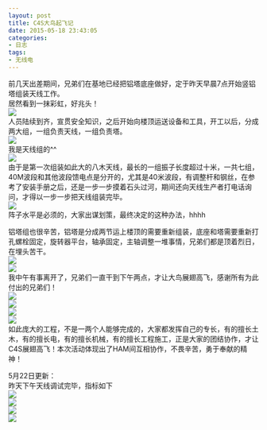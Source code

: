 ```yaml
---
layout: post
title: C4S大鸟起飞记
date: 2015-05-18 23:43:05
categories:
- 日志
tags:
- 无线电
---
```


前几天出差期间，兄弟们在基地已经把铝塔底座做好，定于昨天早晨7点开始竖铝塔组装天线工作。    
居然看到一抹彩虹，好兆头！   
![](https://github.com/bh3nvn/bh3nvn.github.io/raw/master/image/2015/2015-05-18-01.jpg)     
人员陆续到齐，宣贯安全知识，之后开始向楼顶运送设备和工具，开工以后，分成两大组，一组负责天线，一组负责塔。    
![](https://github.com/bh3nvn/bh3nvn.github.io/raw/master/image/2015/2015-05-18-02.jpg)    
我是天线组的^^     
![](https://github.com/bh3nvn/bh3nvn.github.io/raw/master/image/2015/2015-05-18-03.jpg)       
由于是第一次组装如此大的八木天线，最长的一组振子长度超过十米，一共七组，40M波段和其他波段馈电点是分开的，尤其是40米波段，有调整杆和钢丝，在参考了安装手册之后，还是一步一步摸着石头过河，期间还向天线生产者打电话询问，才得以一步一步把天线组装完毕。    
![](https://github.com/bh3nvn/bh3nvn.github.io/raw/master/image/2015/2015-05-18-04.jpg)        
阵子水平是必须的，大家出谋划策，最终决定的这种办法，hhhh    

铝塔组也很辛苦，铝塔是分成两节运上楼顶的需要重新组装，底座和塔需要重新打孔螺栓固定，旋转器平台，轴承固定，主轴调整一堆事情，兄弟们都是顶着烈日，在埋头苦干。    
![](https://github.com/bh3nvn/bh3nvn.github.io/raw/master/image/2015/2015-05-18-05.jpg)           
![](https://github.com/bh3nvn/bh3nvn.github.io/raw/master/image/2015/2015-05-18-06.jpg)        
我中午有事离开了，兄弟们一直干到下午两点，才让大鸟展翅高飞，感谢所有为此付出的兄弟们！        
![](https://github.com/bh3nvn/bh3nvn.github.io/raw/master/image/2015/2015-05-18-07.jpg)       
![](https://github.com/bh3nvn/bh3nvn.github.io/raw/master/image/2015/2015-05-18-08.jpg)    
![](https://github.com/bh3nvn/bh3nvn.github.io/raw/master/image/2015/2015-05-18-09.jpg)   
![](https://github.com/bh3nvn/bh3nvn.github.io/raw/master/image/2015/2015-05-18-10.jpg)       
如此庞大的工程，不是一两个人能够完成的，大家都发挥自己的专长，有的擅长土木，有的擅长电，有的擅长机械，有的擅长工程施工，正是大家的团结协作，才让C4S展翅高飞！本次活动体现出了HAM间互相协作，不畏辛苦，勇于奉献的精神！

5月22日更新：    
昨天下午天线调试完毕，指标如下        
![](https://github.com/bh3nvn/bh3nvn.github.io/raw/master/image/2015/2015-05-18-11.jpg)       
![](https://github.com/bh3nvn/bh3nvn.github.io/raw/master/image/2015/2015-05-18-12.jpg)    
![](https://github.com/bh3nvn/bh3nvn.github.io/raw/master/image/2015/2015-05-18-13.jpg)   
![](https://github.com/bh3nvn/bh3nvn.github.io/raw/master/image/2015/2015-05-18-14.jpg)  




